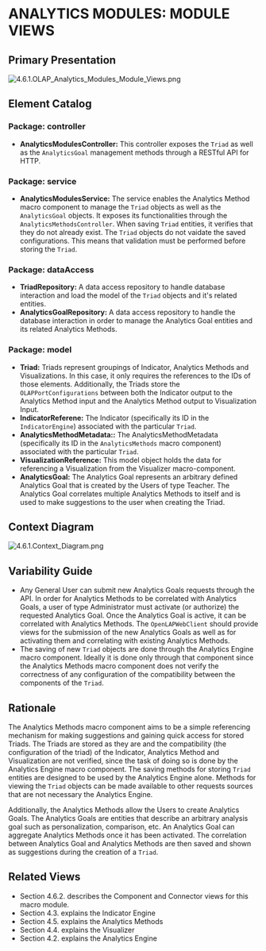 # ANALYTICS MODULES: MODULE VIEWS

## Primary Presentation

![4.6.1.OLAP_Analytics_Modules_Module_Views.png](../4.Views/4.6.1.OLAP_Analytics_Modules_Module_Views.png)

## Element Catalog

### Package: controller
* **AnalyticsModulesController:** This controller exposes the `Triad` as well as the `AnalyticsGoal` management methods through a RESTful API for HTTP.

### Package: service
* **AnalyticsModulesService:** The service enables the Analytics Method macro component to manage the `Triad` objects as well as the `AnalyticsGoal` objects. It exposes its functionalities through the `AnalyticsMethodsController`. When saving `Triad` entities, it verifies that they do not already exist. The `Triad` objects do not vaidate the saved configurations. This means that validation must be performed before storing the `Triad`.

### Package: dataAccess
* **TriadRepository:** A data access repository to handle database interaction and load the model of the `Triad` objects and it's related entities.
* **AnalyticsGoalRepository:** A data access repository to handle the database interaction in order to manage the Analytics Goal entities and its related Analytics Methods.

### Package: model
* **Triad:** Triads represent groupings of Indicator, Analytics Methods and Visualizations. In this case, it only requires the references to the IDs of those elements. Additionally, the Triads store the `OLAPPortConfigurations` between both the Indicator output to the Analytics Method input and the Analytics Method output to Visualization Input.
* **IndicatorReferene:** The Indicator (specifically its ID in the `IndicatorEngine`) associated with the particular `Triad`.
* **AnalyticsMethodMetadata::** The AnalyticsMethodMetadata (specifically its ID in the `AnalyticsMethods` macro component) associated with the particular `Triad`.
* **VisualizationReference:** This model object holds the data for referencing a Visualization from the Visualizer macro-component.
* **AnalyticsGoal:** The Analytics Goal represents an arbitrary defined Analytics Goal that is created by the Users of type Teacher. The Analytics Goal correlates multiple Analytics Methods to itself and is used to make suggestions to the user when creating the Triad.

## Context Diagram

![4.6.1.Context_Diagram.png](../4.Views/4.6.1.Context_Diagram.png)

## Variability Guide

* Any General User can submit new Analytics Goals requests through the API. In order for Analytics Methods to be correlated with Analytics Goals, a user of type Administrator must activate (or authorize) the requested Analytics Goal. Once the Analytics Goal is active, it can be correlated with Analytics Methods. The `OpenLAPWebClient` should provide views for the submission of the new Analytics Goals as well as for activating them and correlating with existing Analytics Methods.
* The saving of new `Triad` objects are done through the Analytics Engine macro component. Ideally it is done only through that component since the Analytics Methods macro component does not verify the correctness of any configuration of the compatibility between the components of the `Triad`.

## Rationale

The Analytics Methods macro component aims to be a simple referencing mechanism for making suggestions and gaining quick access for stored Triads. The Triads are stored as they are and the compatibility (the configuration of the triad) of the Indicator, Analytics Method and Visualization are not verified, since the task of doing so is done by the Analytics Engine macro component. The saving methods for storing `Triad` entities are designed to be used by the Analytics Engine alone. Methods for viewing the `Triad` objects can be made available to other requests sources that are not necessary the Analytics Engine.

Additionally, the Analytics Methods allow the Users to create Analytics Goals. The Analytics Goals are entities that describe an arbitrary analysis goal such as personalization, comparison, etc. An Analytics Goal can aggregate Analytics Methods once it has been activated. The correlation between Analytics Goal and Analytics Methods are then saved and shown as suggestions during the creation of a `Triad`.

## Related Views
* Section 4.6.2. describes the Component and Connector views for this macro module.
* Section 4.3. explains the Indicator Engine
* Section 4.5. explains the Analytics Methods
* Section 4.4. explains the Visualizer
* Section 4.2. explains the Analytics Engine

